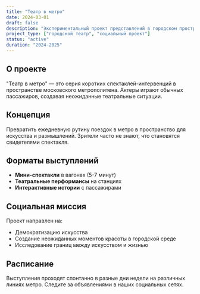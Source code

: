```yaml
---
title: "Театр в метро"
date: 2024-03-01
draft: false
description: "Экспериментальный проект представлений в городском пространстве"
project_type: ["городской театр", "социальный проект"]
status: "active"
duration: "2024-2025"
---
```


## О проекте

"Театр в метро" — это серия коротких спектаклей-интервенций в пространстве московского метрополитена. Актеры играют обычных пассажиров, создавая неожиданные театральные ситуации.

## Концепция

Превратить ежедневную рутину поездок в метро в пространство для искусства и размышлений. Зрители часто не знают, что становятся свидетелями спектакля.

## Форматы выступлений

- **Мини-спектакли** в вагонах (5-7 минут)
- **Театральные перформансы** на станциях
- **Интерактивные истории** с пассажирами

## Социальная миссия

Проект направлен на:
- Демократизацию искусства
- Создание неожиданных моментов красоты в городской среде
- Исследование границ между искусством и жизнью

## Расписание

Выступления проходят спонтанно в разные дни недели на различных линиях метро. Следите за объявлениями в наших социальных сетях.
